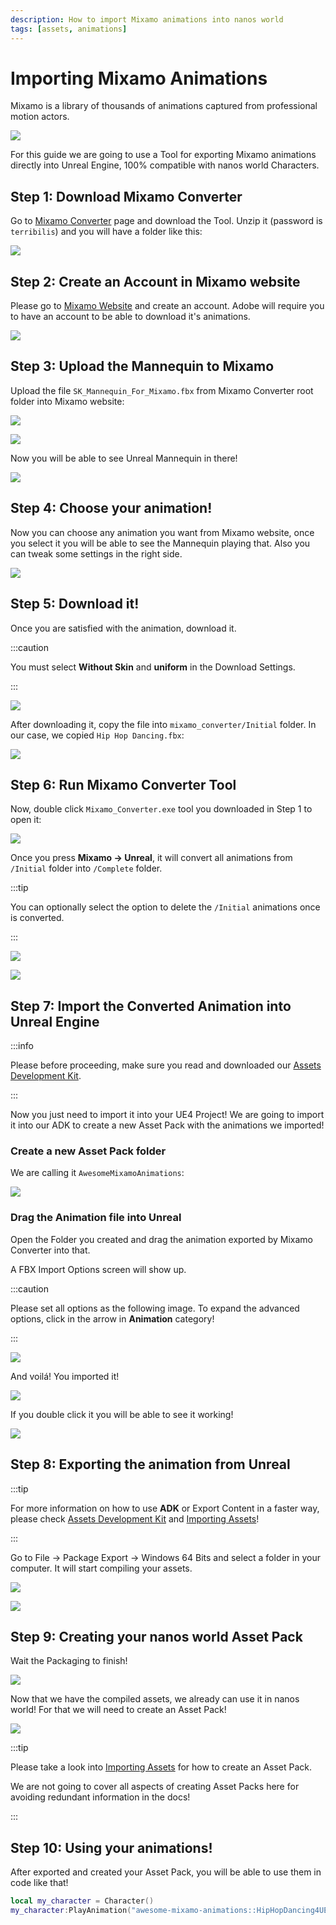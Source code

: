 ```yaml
---
description: How to import Mixamo animations into nanos world
tags: [assets, animations]
---
```


# Importing Mixamo Animations

Mixamo is a library of thousands of animations captured from professional motion actors.

![](/img/docs/mixamo.jpg)

For this guide we are going to use a Tool for exporting Mixamo animations directly into Unreal Engine, 100% compatible with nanos world Characters.

## Step 1: Download Mixamo Converter

Go to [Mixamo Converter](http://terribilisstudio.fr/?section=MC) page and download the Tool. Unzip it (password is `terribilis`) and you will have a folder like this:

![](/img/docs/tutorials/mixamo-02.jpg)

## Step 2: Create an Account in Mixamo website

Please go to [Mixamo Website](https://mixamo.com) and create an account. Adobe will require you to have an account to be able to download it's animations.

![](/img/docs/tutorials/mixamo-01.jpg)

## Step 3: Upload the Mannequin to Mixamo

Upload the file `SK_Mannequin_For_Mixamo.fbx` from Mixamo Converter root folder into Mixamo website:

![](/img/docs/tutorials/mixamo-03.jpg)

![](/img/docs/tutorials/mixamo-04.jpg)

Now you will be able to see Unreal Mannequin in there!

![](/img/docs/tutorials/mixamo-05.jpg)

## Step 4: Choose your animation!

Now you can choose any animation you want from Mixamo website, once you select it you will be able to see the Mannequin playing that. Also you can tweak some settings in the right side.

![](/img/docs/tutorials/mixamo-06.jpg)

## Step 5: Download it!

Once you are satisfied with the animation, download it.

:::caution

You must select **Without Skin** and **uniform** in the Download Settings.

:::

![](/img/docs/tutorials/mixamo-07.jpg)

After downloading it, copy the file into `mixamo_converter/Initial` folder. In our case, we copied `Hip Hop Dancing.fbx`:

![](/img/docs/tutorials/mixamo-08.jpg)

## Step 6: Run Mixamo Converter Tool

Now, double click `Mixamo_Converter.exe` tool you downloaded in Step 1 to open it:

![](/img/docs/tutorials/mixamo-09.jpg)

Once you press **Mixamo -> Unreal**, it will convert all animations from `/Initial` folder into `/Complete` folder.

:::tip

You can optionally select the option to delete the `/Initial` animations once is converted.

:::

![](/img/docs/tutorials/mixamo-10.jpg)

![](/img/docs/tutorials/mixamo-11.jpg)

## Step 7: Import the Converted Animation into Unreal Engine

:::info

Please before proceeding, make sure you read and downloaded our [Assets Development Kit](./assets-modding/creating-assets/adk-assets-development-kit.md).

:::

Now you just need to import it into your UE4 Project! We are going to import it into our ADK to create a new Asset Pack with the animations we imported!

### Create a new Asset Pack folder

We are calling it `AwesomeMixamoAnimations`:

![](/img/docs/tutorials/mixamo-12.jpg)

### Drag the Animation file into Unreal

Open the Folder you created and drag the animation exported by Mixamo Converter into that.

A FBX Import Options screen will show up.

:::caution

Please set all options as the following image. To expand the advanced options, click in the arrow in **Animation** category!

:::

![](/img/docs/tutorials/mixamo-13.jpg)

And voilá! You imported it!

![](/img/docs/tutorials/mixamo-14.jpg)

If you double click it you will be able to see it working!

![](/img/docs/tutorials/mixamo-15.jpg)

## Step 8: Exporting the animation from Unreal

:::tip

For more information on how to use **ADK** or Export Content in a faster way, please check [Assets Development Kit](./assets-modding/creating-assets/adk-assets-development-kit.md) and [Importing Assets](./assets-modding/creating-assets/importing-assets.md)!

:::

Go to File -> Package Export -> Windows 64 Bits and select a folder in your computer. It will start compiling your assets.

![](/img/docs/tutorials/mixamo-16.jpg)

![](/img/docs/tutorials/mixamo-17.jpg)

## Step 9: Creating your nanos world Asset Pack

Wait the Packaging to finish!

![](/img/docs/tutorials/mixamo-18.jpg)

Now that we have the compiled assets, we already can use it in nanos world! For that we will need to create an Asset Pack!

![](/img/docs/tutorials/mixamo-19.jpg)

:::tip

Please take a look into [Importing Assets](./assets-modding/creating-assets/importing-assets.md#exporting--cooking-your-assets) for how to create an Asset Pack.

We are not going to cover all aspects of creating Asset Packs here for avoiding redundant information in the docs!

:::

## Step 10: Using your animations!

After exported and created your Asset Pack, you will be able to use them in code like that!

```lua
local my_character = Character()
my_character:PlayAnimation("awesome-mixamo-animations::HipHopDancing4UE4")
```

